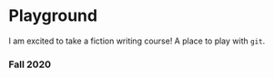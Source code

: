 # Playground
I am excited to take a fiction writing course!
A place to play with `git`.

### Fall 2020

